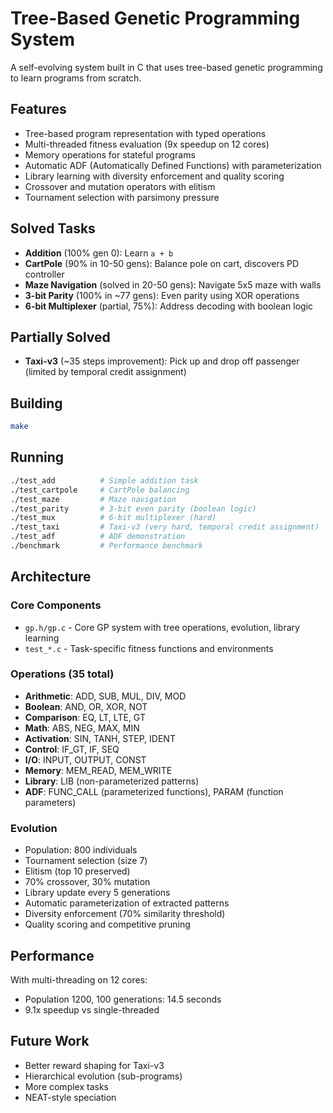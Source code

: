 # Tree-Based Genetic Programming System

A self-evolving system built in C that uses tree-based genetic programming to learn programs from scratch.

## Features

- Tree-based program representation with typed operations
- Multi-threaded fitness evaluation (9x speedup on 12 cores)
- Memory operations for stateful programs
- Automatic ADF (Automatically Defined Functions) with parameterization
- Library learning with diversity enforcement and quality scoring
- Crossover and mutation operators with elitism
- Tournament selection with parsimony pressure

## Solved Tasks

- **Addition** (100% gen 0): Learn `a + b`
- **CartPole** (90% in 10-50 gens): Balance pole on cart, discovers PD controller
- **Maze Navigation** (solved in 20-50 gens): Navigate 5x5 maze with walls
- **3-bit Parity** (100% in ~77 gens): Even parity using XOR operations
- **6-bit Multiplexer** (partial, 75%): Address decoding with boolean logic

## Partially Solved

- **Taxi-v3** (~35 steps improvement): Pick up and drop off passenger (limited by temporal credit assignment)

## Building

```bash
make
```

## Running

```bash
./test_add          # Simple addition task
./test_cartpole     # CartPole balancing
./test_maze         # Maze navigation
./test_parity       # 3-bit even parity (boolean logic)
./test_mux          # 6-bit multiplexer (hard)
./test_taxi         # Taxi-v3 (very hard, temporal credit assignment)
./test_adf          # ADF demonstration
./benchmark         # Performance benchmark
```

## Architecture

### Core Components

- `gp.h/gp.c` - Core GP system with tree operations, evolution, library learning
- `test_*.c` - Task-specific fitness functions and environments

### Operations (35 total)

- **Arithmetic**: ADD, SUB, MUL, DIV, MOD
- **Boolean**: AND, OR, XOR, NOT
- **Comparison**: EQ, LT, LTE, GT
- **Math**: ABS, NEG, MAX, MIN
- **Activation**: SIN, TANH, STEP, IDENT
- **Control**: IF_GT, IF, SEQ
- **I/O**: INPUT, OUTPUT, CONST
- **Memory**: MEM_READ, MEM_WRITE
- **Library**: LIB (non-parameterized patterns)
- **ADF**: FUNC_CALL (parameterized functions), PARAM (function parameters)

### Evolution

- Population: 800 individuals
- Tournament selection (size 7)
- Elitism (top 10 preserved)
- 70% crossover, 30% mutation
- Library update every 5 generations
- Automatic parameterization of extracted patterns
- Diversity enforcement (70% similarity threshold)
- Quality scoring and competitive pruning

## Performance

With multi-threading on 12 cores:
- Population 1200, 100 generations: 14.5 seconds
- 9.1x speedup vs single-threaded

## Future Work

- Better reward shaping for Taxi-v3
- Hierarchical evolution (sub-programs)
- More complex tasks
- NEAT-style speciation
